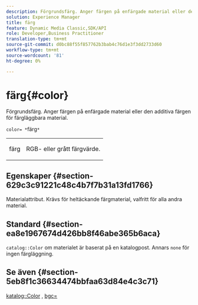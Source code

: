 ```yaml
---
description: Förgrundsfärg. Anger färgen på enfärgade material eller den additiva färgen för färgläggbara material.
solution: Experience Manager
title: färg
feature: Dynamic Media Classic,SDK/API
role: Developer,Business Practitioner
translation-type: tm+mt
source-git-commit: d0bc88f55f857762b3bab4c76d1e3f3dd2733d60
workflow-type: tm+mt
source-wordcount: '81'
ht-degree: 0%

---
```



# färg{#color}

Förgrundsfärg. Anger färgen på enfärgade material eller den additiva färgen för färgläggbara material.

`color= *`färg`*`

<table id="simpletable_C5AF9074CCA64EA5921772DF3F7E0F55"> 
 <tr class="strow"> 
  <td class="stentry"> <p><span class="varname"> färg</span> </p> </td> 
  <td class="stentry"> <p>RGB- eller grått färgvärde. </p></td> 
 </tr> 
</table>

## Egenskaper {#section-629c3c91221c48c4b7f7b31a13fd1766}

Materialattribut. Krävs för heltäckande färgmaterial, valfritt för alla andra material.

## Standard {#section-ea8e1967674d426bb8f46abe365b6aca}

`catalog::Color` om materialet är baserat på en katalogpost. Annars `none` för ingen färgläggning.

## Se även {#section-5eb8f1c36634474bbfaa63d84e4c3c71}

[katalog::Color](../../../../../ir-api/material-cat/image-rendering-api-ref/c-ir-material-catalog/c-ir-material-data-reference/r-ir-cat-color.md#reference-7639487fe0ac48beb9e8afa4dc845552) ,  [bgc=](../../../../../ir-api/http-protocol/image-rendering-api-ref/c-ir-http-protocol-ref/c-ir-http-protocol-command-reference/r-ir-bgc.md#reference-3f5c78cea01c4a85aa582076d23aebb0)
